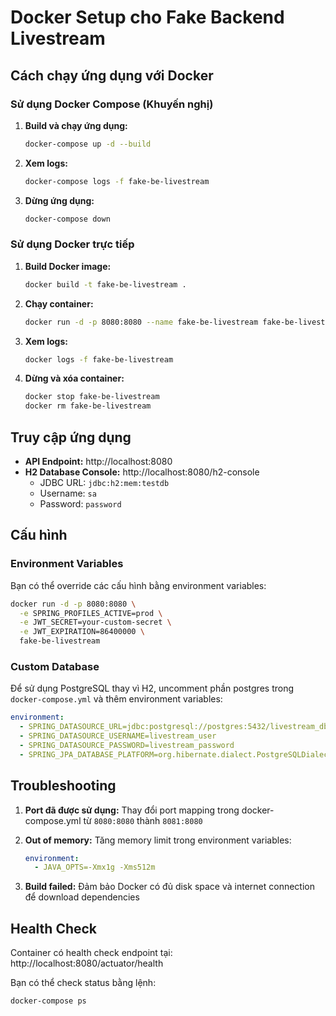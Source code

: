 # Docker Setup cho Fake Backend Livestream

## Cách chạy ứng dụng với Docker

### Sử dụng Docker Compose (Khuyến nghị)

1. **Build và chạy ứng dụng:**
   ```bash
   docker-compose up -d --build
   ```

2. **Xem logs:**
   ```bash
   docker-compose logs -f fake-be-livestream
   ```

3. **Dừng ứng dụng:**
   ```bash
   docker-compose down
   ```

### Sử dụng Docker trực tiếp

1. **Build Docker image:**
   ```bash
   docker build -t fake-be-livestream .
   ```

2. **Chạy container:**
   ```bash
   docker run -d -p 8080:8080 --name fake-be-livestream fake-be-livestream
   ```

3. **Xem logs:**
   ```bash
   docker logs -f fake-be-livestream
   ```

4. **Dừng và xóa container:**
   ```bash
   docker stop fake-be-livestream
   docker rm fake-be-livestream
   ```

## Truy cập ứng dụng

- **API Endpoint:** http://localhost:8080
- **H2 Database Console:** http://localhost:8080/h2-console
  - JDBC URL: `jdbc:h2:mem:testdb`
  - Username: `sa`
  - Password: `password`

## Cấu hình

### Environment Variables

Bạn có thể override các cấu hình bằng environment variables:

```bash
docker run -d -p 8080:8080 \
  -e SPRING_PROFILES_ACTIVE=prod \
  -e JWT_SECRET=your-custom-secret \
  -e JWT_EXPIRATION=86400000 \
  fake-be-livestream
```

### Custom Database

Để sử dụng PostgreSQL thay vì H2, uncomment phần postgres trong `docker-compose.yml` và thêm environment variables:

```yaml
environment:
  - SPRING_DATASOURCE_URL=jdbc:postgresql://postgres:5432/livestream_db
  - SPRING_DATASOURCE_USERNAME=livestream_user
  - SPRING_DATASOURCE_PASSWORD=livestream_password
  - SPRING_JPA_DATABASE_PLATFORM=org.hibernate.dialect.PostgreSQLDialect
```

## Troubleshooting

1. **Port đã được sử dụng:** Thay đổi port mapping trong docker-compose.yml từ `8080:8080` thành `8081:8080`

2. **Out of memory:** Tăng memory limit trong environment variables:
   ```yaml
   environment:
     - JAVA_OPTS=-Xmx1g -Xms512m
   ```

3. **Build failed:** Đảm bảo Docker có đủ disk space và internet connection để download dependencies

## Health Check

Container có health check endpoint tại: http://localhost:8080/actuator/health

Bạn có thể check status bằng lệnh:
```bash
docker-compose ps
```